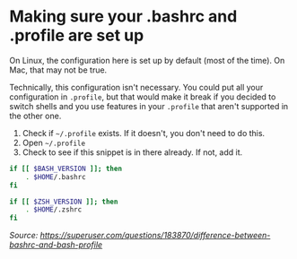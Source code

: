 # Making sure your .bashrc and .profile are set up

On Linux, the configuration here is set up by default (most of the time). On Mac, that may not be true.

Technically, this configuration isn't necessary. You could put all your configuration in `.profile`, but that would make it break if you decided to switch shells and you use features in your `.profile` that aren't supported in the other one.

1. Check if `~/.profile` exists. If it doesn't, you don't need to do this.
2. Open `~/.profile`
3. Check to see if this snippet is in there already. If not, add it.
```sh
if [[ $BASH_VERSION ]]; then
	. $HOME/.bashrc
fi

if [[ $ZSH_VERSION ]]; then
	. $HOME/.zshrc
fi
```

*Source: https://superuser.com/questions/183870/difference-between-bashrc-and-bash-profile*
